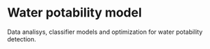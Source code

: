# Water potability model
Data analisys, classifier models and optimization for water potability detection.
